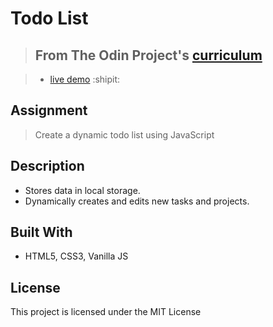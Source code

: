 # Todo List

> ## From The Odin Project's [curriculum](https://www.theodinproject.com/courses/javascript/lessons/todo-list)

> - [live demo](https://hwd-swd.github.io/restaurant-page2/) :shipit:

## Assignment
> Create a dynamic todo list using JavaScript

## Description
* Stores data in local storage.
* Dynamically creates and edits new tasks and projects.

## Built With
* HTML5, CSS3, Vanilla JS

## License
This project is licensed under the MIT License


